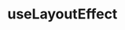 <!--
 * Author  rhys.zhao
 * Date  2023-06-02 18:16:33
 * LastEditors  rhys.zhao
 * LastEditTime  2023-06-02 18:16:36
 * Description
-->

# useLayoutEffect
